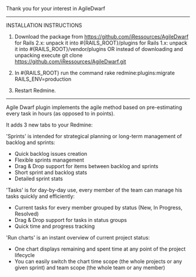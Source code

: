Thank you for your interest in AgileDwarf
____________________________________________________________________________________

INSTALLATION INSTRUCTIONS

1. Download the package from https://github.com/iRessources/AgileDwarf 
for Rails 2.x: unpack it into #{RAILS_ROOT}/plugins
for Rails 1.x: unpack it into #{RAILS_ROOT}/vendor/plugins
OR instead of downloading and unpacking
    execute git clone https://github.com/iRessources/AgileDwarf.git

2. In #{RAILS_ROOT} run the command rake redmine:plugins:migrate RAILS_ENV=production
  
3. Restart Redmine.
____________________________________________________________________________________

Agile Dwarf plugin implements the agile method based on pre-estimating every task in hours (as opposed to in points). 

It adds 3 new tabs to your Redmine:

'Sprints' is intended for strategical planning or long-term management of backlog and sprints:
- Quick backlog issues creation
- Flexible sprints management
- Drag & Drop support for items between backlog and sprints
- Short sprint and backlog stats
- Detailed sprint stats 

'Tasks' is for day-by-day use, every member of the team can manage his tasks quickly and efficiently:
- Current tasks for every member grouped by status (New, In Progress, Resolved)
- Drag & Drop support for tasks in status groups
- Quick time and progress tracking

'Run charts' is an instant overview of current project status:
- One chart displays remaining and spent time at any point of the project lifecycle
- You can easily switch the chart time scope (the whole projects or any given sprint) and team scope (the whole team or any member)
